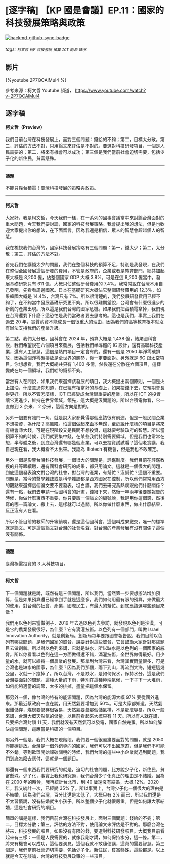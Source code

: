 # [逐字稿] 【KP 國是會議】EP.11：國家的科技發展策略與政策

[![hackmd-github-sync-badge](https://hackmd.io/Ik8UFlAoQ_eN6jrVJ6gAZw/badge)](https://hackmd.io/Ik8UFlAoQ_eN6jrVJ6gAZw)


###### tags: `柯文哲` `柯P` `科技發展` `預算` `ICT` `能源` `缺水`

## 影片

{%youtube 2P7QCAlMui4 %}

參考來源：柯文哲 Youtube 頻道， https://www.youtube.com/watch?v=2P7QCAlMui4

## 逐字稿

#### 柯文哲（Preview）

我們目前台灣在科技發展上，面對三個問題：錢給的不夠；第二，目標太分散。第三，評估的方法不對，只用論文來評估是不對的。要選對科技研發項目，一個是人民需要的；第二，將來有機會可以成功；第三個是我們當前社會迫切需要，包括少子化的新住民，貧富懸殊。

---

#### 議題

不能只靠台積電！臺灣科技發展的策略與政策。

---

#### 柯文哲

大家好，我是柯文哲，今天我們一樣，在一系列的國事會議當中來討論台灣面對的重大問題，今天我們要討論，國家的科技發展策略。我會提出我的想法，但是也歡迎大家提出你的想法，在下面留言。因為我還是相信，眾人的智慧會超越個人的智慧。

我在檢視我們台灣的，國家科技發展策略有三個問題：第一，錢太少；第二，太分散；第三，評估的方法不對。

首先我們在講錢太少的問題，我們在整個科技的預算不足，特別是我發現，在我們在整個全國發展這個研發的費用，不管是政府的，企業或者是教育部門，總共加起來大概是 8,200 億，佔整個國家 GDP 大概 3.8%。可是在這 8,200 億當中，發展基礎研究只有 611 億，大概只佔整個研發費用的 7.4%。我常常說在台灣不用自己發明，先看看周邊國家。日本在基礎研究大概佔它整個研發費用的 12.3%，如果韓國大概是 14.4%，台灣只有 7%。所以很清楚的，我們發展研發費用已經不夠了，在不夠當中發展基礎研究更不夠。所以很難期望說，台灣會有什麼很進步的新創的產業出現。所以這是我們台灣的國家危機。如果我們把台積電拿掉，我們現在台灣還剩下什麼？這恐怕是我們當政者要去思考的。這也是我們，事實上我們在過去 20 年，實質薪資不能成長一個很重大的理由，因為我們的高等教育根本就沒有辦法支持我們的產業升級。

第二點，我們太分散。國科會在 2024 年，預算大概是 1,438 億，結果國科會說，我們希望說在六個項目來發展，包括我們半導體的 IC 設計，還有高聯科技產業，還有人工智慧，這個是熱門項目一定會有的。還有一個是 2050 年淨零碳排放，因為這個淨零碳排放是全世界的趨勢，你一定要面對。另外就是 6G 跟太空項目。你想想看，我們大概總共只有 1,400 多億，然後還在分散在六個項目，這樣變成在每一個領域，我們給的錢都不夠。

當然有人在問說，如果我們來選擇該發展的項目，我大概提出兩個原則，一個是火上加油，什麼意思你知道，在已經有相當好的基礎上，如果投錢下去，它預期會長得更好。所以不管怎麼樣，ICT 已經變成台灣很重要的產業，所以在 ICT 的投資讓它更進步，維持在世界領域，領先，這大概是沒問題的。所以台積電你看，它一直做到 3 奈米、 2 奈米，這個方向是對的。

另外一個要有臨門一角，就是說大家都覺得那個應該很有前途，但是一般民間企業不想投資，為什麼？高風險。怕這個做起來血本無歸，至於說什麼樣的項目是將來有機會賺大錢，可是在現階段又是民間不想投資，這就要考驗政府的智慧。所以當預算不夠的時候，我們就要集中錢，在某些我們特別需要領域。但是我們也常常在想，半導體之後，到底台灣還有哪幾個產業，可以去投資試試看？這個老實講，我自己現在看，我大概看不太出來。我認為 Biotech 有機會，但是我也不敢確定。

另外一個是影響台灣科技發展，一個很大的問題是，評鑑制度。我們目前在評鑑教授的升等跟續聘，還有國科會研究的成果，都只用論文。這就是一個很大的問題，到底這個發表論文對台灣的社會，對台灣的產業，有幫忙？沒幫忙？這個不重要。問題是，當今的醫學雜誌或是科學雜誌都是西方國家在控制，所以他們常常用西方的觀點來選擇這個論文要不要發表，坦白講，我們去研究黃熱病跟他們什麼關係？還有一點，我們去申請一個國科會的計畫，錢撥下來，然後一年兩年後要繳報告的時候，你做什麼東西不重要，你只要繳一個論文的編號說，我是用你這個錢，然後寫的哪一篇論文，繳上去，這樣就可以過關。所以你做什麼東西，做出什麼結果，反正沒有人在看。

所以不管目前的教師的升等續聘，還是這個國科會，這個叫成果繳交，唯一的標準就是論文。可是這個論文對台灣的社會名聲，對台灣的產業發展有沒有關係？這個沒有關係。

---

#### 議題

臺灣極需投資的 3 大科技項目。

---

#### 柯文哲

下一個問題就是說，既然有這三個問題，所以我們，當然第一步要想辦法增加預算，但是如果預算還已經拿到手就是這麼多，我們如何用最有限的預算，來做最大的使用，對台灣的社會，產業，國際民生，有最大的幫忙。到底應該選哪些題目來做？

我們用以色列來當做例子，2019 年去過以色列去參訪，就發現以色列是沙漠，可是它的農業發展很好，為什麼？它有滴灌技術。以色列有一個部門，叫做 Israel Innovation Authority，就是創新局。創新局每年要跟國會報告說，我們目前以色列有哪些問題，是我們國家的威脅，說要針對這些威脅，它會鼓勵大家針對那些題目去做創新。所以對以色列來講，它就是缺水，所以缺水是以色列的一個國家的威脅。所以你看看以色列在這一方面做得還不錯，滴灌技術，全世界做得最好。用少量的水，就可以維持一個農業的發展。那拿到台灣來看，台灣其實雨量很多，可是台灣也是缺水的國家，為什麼？因為我們那個，雨下到山，再流到大海，短短這幾公里，水就一下跑掉了。所以台灣，不是缺水，是如何保水，保持水分。這是我們台灣要面對的問題。這種大量的下雨，特別在這種極端氣候，一下子下一大堆雨，如何能夠適當的調節，太多的排掉，盡量把這個水保留。

那另外一個，像台灣的特有的能源問題，因為台灣的能源大概 97% 要從國外進來。那最近蔡政府一直在說，用天然氣要增加到 50%。可是大家都知道，天然氣很難儲存，煤炭要儲存很容易，天然氣要蓋那個儲氣槽，不是那麼容易。所以一般來講，台灣大概天然氣的儲量，以目前看起來大概只有 11 天。所以有人就在講，只要把台灣封鎖 11 天，我們就沒有天然氣可以發電，國家自然完蛋。所以如何解決這個問題，這應當是科研的一個項目。

那另外一個是，我們大概在現階段，我們要一個很嚴肅要面對的問題，就是 2050 淨能碳排放。台灣是一個外銷導向的國家，我們可以不出國旅遊，但是我們不可能不外銷。等到歐盟開始課碳關稅的時候，我們台灣的這些中小企業就遇到問題。我們到底怎麼去應付，這就是一個題目。

那還有一個東西我們要研究的就是，迫切的社會問題，比方說少子化，新住民，貧富懸殊。少子化，事實上我也研究過，我們台灣少子化真正的理由是不結婚。因為在 2000 年的時候，我再統計台北市，到 40 歲還沒有結婚，大概 12%。2020 年，我又統計一次，已經變 35% 了。所以事實上，台灣少子化一個很大的理由是不結婚，因為我們台灣，百分比還是太低了，大概只有 2% 而已，所以我們還是不太習慣說，沒有結婚就生小孩子。所以整個少子化就很嚴重。但是如何讓大家結婚，這是社會研究的項目。

簡單的講是這樣，我們目前台灣在科技發展上，面對三個問題：錢給的不夠；第二，目標太分散；第三，評估的方法不對，使用論文來評估是不對的。那麼台灣在將來，科技發展的項目，如果沒有有限的錢，要選對科技研發項目。大概我目前看起來有三樣：一個是人民需要的，就像我剛才講，如何保持水分，這一條。第二，將來有機會可以成功，這個要洞見，這個我就不敢隨便講，這真的需要智慧。第三個是，我們當前社會迫切需要，包括少子化，新住民，貧富懸殊，這些都是。以上就是今天在談論，台灣的科技發展政策的一些項目。


